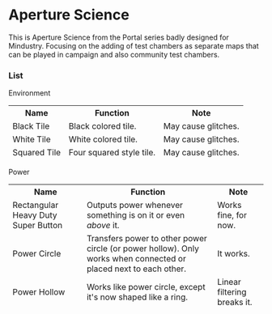 # Aperture Science

This is Aperture Science from the Portal series badly designed for Mindustry. Focusing on the adding of test chambers as separate maps that can be played in campaign and also community test chambers.

### List
   
Environment
<table class="tg">
<thead>
  <tr>
    <th class="tg-z6ao">Name</th>
    <th class="tg-z6ao">Function</th>
    <th class="tg-z6ao">Note</th>
  </tr>
  <tr>
    <td class="tg-lj4e">Black Tile</td>
    <td class="tg-lj4e">Black colored tile.</td>
    <td class="tg-lj4e">May cause glitches.</td>
  </tr>
  <tr>
    <td class="tg-lj4e">White Tile</td>
    <td class="tg-lj4e">White colored tile.</td>
    <td class="tg-lj4e">May cause glitches.</td>
  </tr>
  <tr>
    <td class="tg-lj4e">Squared Tile</td>
    <td class="tg-lj4e">Four squared style tile.</td>
    <td class="tg-lj4e">May cause glitches.</td>
  </tr>
</thead>
</table>
Power
<table>
<thead>
  <tr>
    <th>Name</th>
    <th>Function</th>
    <th>Note</th>
  </tr>
  <tr>
    <td>Rectangular Heavy Duty Super Button</td>
    <td>Outputs power whenever something is on it or even <span style="font-style:italic">above</span><span style="font-style:normal"> it.</span></td>
    <td>Works fine, for now.</td>
  </tr>
  <tr>
    <td>Power Circle</td>
    <td>Transfers power to other power circle (or power hollow). Only works when connected or placed next to each other.</td>
    <td>It works.</td>
  </tr>
  <tr>
    <td>Power Hollow</td>
    <td>Works like power circle, except it's now shaped like a ring.</td>
    <td>Linear filtering breaks it.</td>
  </tr>
</thead>
</table>










